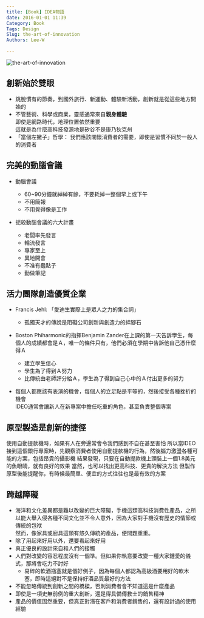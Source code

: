 ```yaml
---
title: [Book] IDEA物語
date: 2016-01-01 11:39
Category: Book
Tags: Design
Slug: the-art-of-innovation
Authors: Lee-W

---
```


![the-art-of-innovation](http://im1.book.com.tw/image/getImage?i=http://www.books.com.tw/img/001/018/29/0010182963.jpg&v=3c3d169c&w=348&h=348)

<!--more-->

## 創新始於雙眼

- 跳脫慣有的節奏，到國外旅行、新運動、體驗新活動，創新就是從這些地方開始的
- 不管藝術、科學或商業，靈感通常來自**親身體驗**  
  即使是網路時代，地理位置依然重要  
  這就是為什麼高科技發源地是矽谷不是康乃狄克州  
- 「當個左撇子」哲學： 我們應該關懷消費者的需要，即使是習慣不同於一般人的消費者

## 完美的動腦會議
- 動腦會議
	- 60~90分鐘就綽綽有餘，不要耗掉一整個早上或下午
	- 不用簡報
	- 不用覺得像是工作

- 扼殺動腦會議的六大計畫
	- 老闆率先發言
	- 輪流發言
	- 專家至上
	- 異地開會
	- 不准有蠢點子
	- 勤做筆記

## 活力團隊創造優質企業
- Francis Jehl: 「愛迪生實際上是眾人之力的集合詞」 
	- 孤獨天才的傳說是阻礙公司創新與創造力的絆腳石

- Boston Phiharmonic的指揮Benjamin Zander在上課的第一天告訴學生，每個人的成績都會是Ａ，唯一的條件只有，他們必須在學期中告訴他自己憑什麼得Ａ
	- 建立學生信心
	- 學生為了得到Ａ努力
	- 比傳統由老師評分給Ａ，學生為了得到自己心中的Ａ付出更多的努力

- 每個人都應該有表演的機會，每個人的立足點是平等的，然後接受各種挫折的機會  
  IDEO通常會讓新人在新專案中擔任吃重的角色，甚至負責整個專案  

## 原型製造是創新的捷徑
使用自動提款機時，如果有人在旁邊常會令我們感到不自在甚至害怕
所以當IDEO接到這個銀行專案時，先觀察消費者使用自動提款機的行為，然後腦力激盪各種可能的方案，包括昂貴的攝影機
結果發現，只要在自動提款機上頭裝上一個1.8美元的魚眼睛，就有良好的效果
當然，也可以找出更高科技、更貴的解決方法
但製作原型後能提醒你，有時候最簡單、便宜的方式往往也是最有效的方案

## 跨越障礙
- 海洋和文化差異都是難以改變的巨大障礙，手機這類高科技消費性產品，之所以能大舉入侵各種不同文化並不令人意外，因為大家對手機沒有歷史的情節或傳統的包袱  
  然而，像家具或廚具這類有悠久傳統的產品，便問題重重。
- 除了用起來好用以外，還要看起來好用
- 真正優良的設計來自和人們的接觸
- 人們對改變的容忍程度沒有一個準。但如果你執意要改變一種大家鍾愛的儀式，那將會吃力不討好
	- 易碎的軟酒瓶塞就是個好例子，因為每個人都認為高級酒要用好的軟木塞，即時這絕對不是保持好酒品質最好的方法
- 不能忽略傳統到創新之間的橋樑，否則消費者會不知道這是什麼產品
- 即使是一項史無前例的重大創新，還是得具備傳教士的銷售精神
- 產品的價值固然重要，但真正對潛在客戶和消費者銷售的，還有設計過的使用經驗